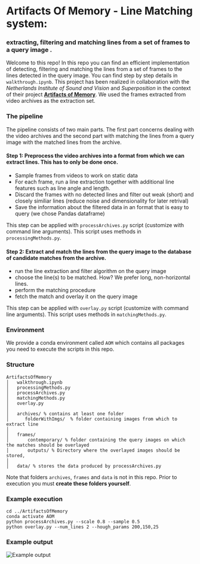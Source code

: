 # Artifacts Of Memory - Line Matching system: 
### extracting, filtering and matching lines from a set of frames to a query image .

Welcome to this repo! In this repo you can find an efficient implementation of detecting, filtering and matching the lines from a set of frames to the lines detected in the query image.
You can find step by step details in ``walkthrough.ipynb``. This project has been realized in collaboration with the *Netherlands Institute of Sound and Vision* and *Superposition* in the context of their project [**Artifacts of Memory**](https://medium.com/@Superposition.cc).  We used the frames extracted from video archives as the extraction set. 

### The pipeline
The pipeline consists of two main parts. The first part concerns dealing with the video archives and the second part with matching the lines from a query image with the matched lines from the archive.


#### **Step 1**: Preprocess the video archives into a format from which we can extract lines. This has to only be done once.
- Sample frames from videos to work on static data
- For each frame, run a line extraction together with additional line features such as line angle and length.
- Discard the frames with no detected lines and filter out weak (short) and closely similiar lines (reduce noise and dimensionality for later retrival)
- Save the information about the filtered data in an format that is easy to query (we chose Pandas dataframe)

This step can be applied with ``processArchives.py`` script (customize with command line arguments). This script uses methods in ``processingMethods.py``.
#### **Step 2**: Extract and match the lines from the query image to the database of candidate matches from the archive.
- run the line extraction and filter algorithm on the query image
- choose the line(s) to be matched. How? We prefer long, non-horizontal lines.
- perform the matching procedure
- fetch the match and overlay it on the query image

This step can be applied with ``overlay.py`` script (customize with command line arguments). This script uses methods in ``matchingMethods.py``.

### Environment 
We provide a conda environment called ``AOM`` which contains all packages you need to execute the scripts in this repo.

### Structure
```
ArtifactsOfMemory
│   walkthrough.ipynb
│   processingMethods.py
│   processArchives.py
│   matchingMethods.py
│   overlay.py
│   
│   archives/ % contains at least one folder
│      folderWithImgs/  % folder containing images from which to extract line
│   
│   frames/ 
│       contemporary/ % folder containing the query images on which the matches should be overlayed
│       outputs/ % Directory where the overlayed images should be stored, 
│
│   data/ % stores the data produced by processArchives.py
```
Note that folders ``archives``, ``frames`` and ``data`` is not in this repo. Prior to execution you must **create these folders yourself**.
### Example execution
```
cd ../ArtifactsOfMemory
conda activate AOM
python processArchives.py --scale 0.8 --sample 0.5 
python overlay.py --num_lines 2 --hough_params 200,150,25
```
### Example output
![Example output](https://github.com/blazejmanczak/ArtifactsOfMemory/blob/master/example_out.png)
